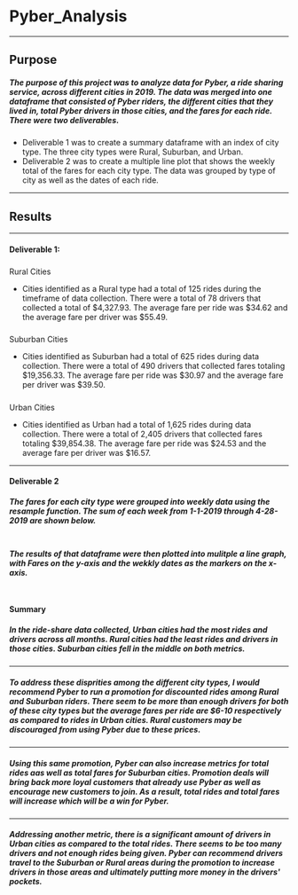 # Pyber_Analysis
---
## Purpose
##### The purpose of this project was to analyze data for Pyber, a ride sharing service, across different cities in 2019. The data was merged into one dataframe that consisted of Pyber riders, the different cities that they lived in, total Pyber drivers in those cities, and the fares for each ride. There were two deliverables.
#####
* Deliverable 1 was to create a summary dataframe with an index of city type. The three city types were Rural, Suburban, and Urban.
* Deliverable 2 was to create a multiple line plot that shows the weekly total of the fares for each city type. The data was grouped by type of city as well as the dates of each ride.
---
## Results
---
#### Deliverable 1:
#####
Rural Cities 
  * Cities identified as a Rural type had a total of 125 rides during the timeframe of data collection. There were a total of 78 drivers that collected a total of $4,327.93. The average fare per ride was $34.62 and the average fare per driver was $55.49.
#####
 Suburban Cities
  * Cities identified as Suburban had a total of 625 rides during data collection. There were a total of 490 drivers that collected fares totaling $19,356.33. The average fare per ride was $30.97 and the average fare per driver was $39.50.
#####
Urban Cities
  * Cities identified as Urban had a total of 1,625 rides during data collection. There were a total of 2,405 drivers that collected fares totaling $39,854.38. The average fare per ride was $24.53 and the average fare per driver was $16.57.
![]()
---
#### Deliverable 2
##### The fares for each city type were grouped into weekly data using the resample function. The sum of each week from 1-1-2019 through 4-28-2019 are shown below.
![]()
##### The results of that dataframe were then plotted into mulitple a line graph, with Fares on the y-axis and the wekkly dates as the markers on the x-axis.
![]()
---
#### Summary
##### In the ride-share data collected, Urban cities had the most rides and drivers across all months. Rural cities had the least rides and drivers in those cities. Suburban cities fell in the middle on both metrics. 
---
##### To address these disprities among the different city types, I would recommend Pyber to run a promotion for discounted rides among Rural and Suburban riders. There seem to be more than enough drivers for both of these city types but the average fares per ride are $6-10 respectively as compared to rides in Urban cities. Rural customers may be discouraged from using Pyber due to these prices.
--- 
##### Using this same promotion, Pyber can also increase metrics for total rides aas well as total fares for Suburban cities. Promotion deals will bring back more loyal customers that already use Pyber as well as encourage new customers to join. As a result, total rides and total fares will increase which will be a win for Pyber.
---
##### Addressing another metric, there is a significant amount of drivers in Urban cities as compared to the total rides. There seems to be too many drivers and not enough rides being given. Pyber can recommend drivers travel to the Suburban or Rural areas during the promotion to increase drivers in those areas and ultimately putting more money in the drivers' pockets.

